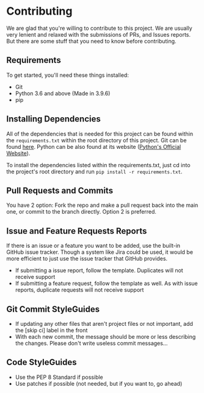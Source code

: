 # Contributing

We are glad that you're willing to contribute to this project. We are usually very lenient and relaxed with the submissions of PRs, and Issues reports. But there are some stuff that you need to know before contributing.

## Requirements

To get started, you'll need these things installed: 

- Git
- Python 3.6 and above (Made in 3.9.6)
- pip 


## Installing Dependencies

All of the dependencies that is needed for this project can be found within the `requirements.txt` within the root directory of this project. Git can be found [here](https://git-scm.com/). Python can be also found at its website ([Python's Official Website](https://www.python.org/)).

To install the dependencies listed within the requirements.txt, just cd into the project's root directory and  run `pip install -r requirements.txt`.

## Pull Requests and Commits

You have 2 option: Fork the repo and make a pull request back into the main one, or commit to the branch directly. Option 2 is preferred.

## Issue and Feature Requests Reports

If there is an issue or a feature you want to be added, use the built-in GitHub issue tracker. Though a system like Jira could be used, it would be more efficient to just use the issue tracker that GitHub provides. 

- If submitting a issue report, follow the template. Duplicates will not receive support
- If submitting a feature request, follow the template as well. As with issue reports, duplicate requests will not receive support

## Git Commit StyleGuides

- If updating any other files that aren't project files or not important, add the [skip ci] label in the front
- With each new commit, the message should be more or less describing the changes. Please don't write useless commit messages...

## Code StyleGuides

- Use the PEP 8 Standard if possible
- Use patches if possible (not needed, but if you want to, go ahead)
